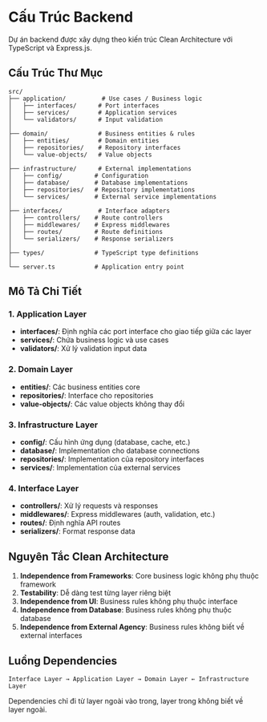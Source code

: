 # Cấu Trúc Backend

Dự án backend được xây dựng theo kiến trúc Clean Architecture với TypeScript và Express.js.

## Cấu Trúc Thư Mục

```
src/
├── application/          # Use cases / Business logic
│   ├── interfaces/      # Port interfaces
│   ├── services/        # Application services
│   └── validators/      # Input validation
│
├── domain/              # Business entities & rules
│   ├── entities/        # Domain entities
│   ├── repositories/    # Repository interfaces
│   └── value-objects/   # Value objects
│
├── infrastructure/      # External implementations
│   ├── config/         # Configuration
│   ├── database/       # Database implementations
│   ├── repositories/   # Repository implementations
│   └── services/       # External service implementations
│
├── interfaces/          # Interface adapters
│   ├── controllers/    # Route controllers
│   ├── middlewares/    # Express middlewares
│   ├── routes/         # Route definitions
│   └── serializers/    # Response serializers
│
├── types/              # TypeScript type definitions
│
└── server.ts           # Application entry point
```

## Mô Tả Chi Tiết

### 1. Application Layer
- **interfaces/**: Định nghĩa các port interface cho giao tiếp giữa các layer
- **services/**: Chứa business logic và use cases
- **validators/**: Xử lý validation input data

### 2. Domain Layer
- **entities/**: Các business entities core
- **repositories/**: Interface cho repositories
- **value-objects/**: Các value objects không thay đổi

### 3. Infrastructure Layer  
- **config/**: Cấu hình ứng dụng (database, cache, etc.)
- **database/**: Implementation cho database connections
- **repositories/**: Implementation của repository interfaces
- **services/**: Implementation của external services

### 4. Interface Layer
- **controllers/**: Xử lý requests và responses
- **middlewares/**: Express middlewares (auth, validation, etc.)
- **routes/**: Định nghĩa API routes
- **serializers/**: Format response data

## Nguyên Tắc Clean Architecture

1. **Independence from Frameworks**: Core business logic không phụ thuộc framework
2. **Testability**: Dễ dàng test từng layer riêng biệt
3. **Independence from UI**: Business rules không phụ thuộc interface
4. **Independence from Database**: Business rules không phụ thuộc database
5. **Independence from External Agency**: Business rules không biết về external interfaces

## Luồng Dependencies

```
Interface Layer → Application Layer → Domain Layer ← Infrastructure Layer
```

Dependencies chỉ đi từ layer ngoài vào trong, layer trong không biết về layer ngoài.